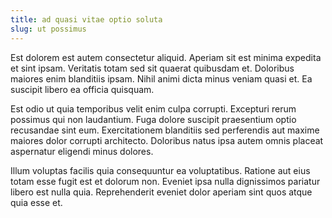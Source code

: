 ```yaml
---
title: ad quasi vitae optio soluta
slug: ut possimus
---
```


Est dolorem est autem consectetur aliquid. Aperiam sit est minima expedita et sint ipsam. Veritatis totam sed sit quaerat quibusdam et. Doloribus maiores enim blanditiis ipsam. Nihil animi dicta minus veniam quasi et. Ea suscipit libero ea officia quisquam.

Est odio ut quia temporibus velit enim culpa corrupti. Excepturi rerum possimus qui non laudantium. Fuga dolore suscipit praesentium optio recusandae sint eum. Exercitationem blanditiis sed perferendis aut maxime maiores dolor corrupti architecto. Doloribus natus ipsa autem omnis placeat aspernatur eligendi minus dolores.

Illum voluptas facilis quia consequuntur ea voluptatibus. Ratione aut eius totam esse fugit est et dolorum non. Eveniet ipsa nulla dignissimos pariatur libero est nulla quia. Reprehenderit eveniet dolor aperiam sint quos atque quia esse et.
